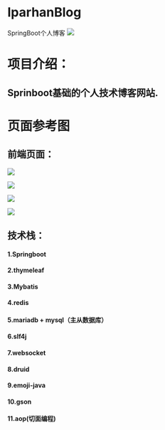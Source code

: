 # IparhanBlog
SpringBoot个人博客
![](https://www.anita.com/blog/en_us/wp-content/uploads/sites/3/2016/02/blog-success.jpg)

# 项目介绍：
  ## Sprinboot基础的个人技术博客网站.
 
# 页面参考图
## 前端页面：
![](https://github.com/kaisar420/IparhanBlog/blob/master/blog-master/img/github01.jpeg)     

![](https://github.com/kaisar420/IparhanBlog/blob/master/blog-master/img/github02.jpeg)

![](https://github.com/kaisar420/IparhanBlog/blob/master/blog-master/img/github03.jpeg)

![](https://github.com/kaisar420/IparhanBlog/blob/master/blog-master/img/github04.jpeg)




  
## 技术栈：

   #### 1.Springboot
   #### 2.thymeleaf
   #### 3.Mybatis
   #### 4.redis
   #### 5.mariadb + mysql（主从数据库）
   #### 6.slf4j
   #### 7.websocket
   #### 8.druid
   #### 9.emoji-java
   #### 10.gson
   #### 11.aop(切面编程)
  
